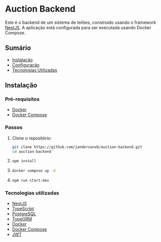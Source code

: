 # Auction Backend

Este é o backend de um sistema de leilões, construído usando o framework [NestJS](https://nestjs.com/). A aplicação está configurada para ser executada usando Docker Compose.

## Sumário

- [Instalação](#instalação)
- [Configuração](#configuração)
- [Tecnologias Utilizadas](#tecnologias-utilizadas)

## Instalação

### Pré-requisitos

- [Docker](https://www.docker.com/get-started)
- [Docker Compose](https://docs.docker.com/compose/install/)

### Passos

1. Clone o repositório:

   ```bash
   git clone https://github.com/jandersonvb/auction-backend.git
   cd auction-backend

2. ```bash
   npm install

3. ```bash
   docker compose up -d

4. ```bash
   npm run start:dev  

### Tecnologias utilizadas
  - [NestJS](https://nestjs.com/) 
  - [TypeScript](https://www.typescriptlang.org/)
  - [PostgreSQL](https://www.postgresql.org/)
  - [TypeORM](https://typeorm.io/)
  - [Docker](https://www.docker.com/)
  - [Docker Compose](https://docs.docker.com/compose/)
  - [JWT](https://jwt.io/)